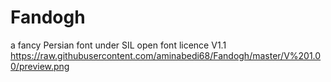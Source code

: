 # Fandogh
a fancy Persian font under SIL open font licence V1.1
https://raw.githubusercontent.com/aminabedi68/Fandogh/master/V%201.00/preview.png
